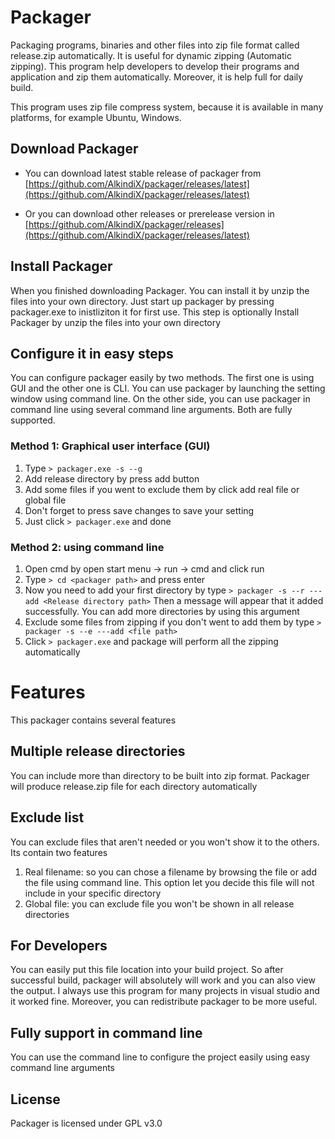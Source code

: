 # Packager
Packaging programs, binaries and other files into zip file format called release.zip automatically. It is useful for dynamic zipping (Automatic zipping). This program help developers to develop their programs and application and zip them automatically. Moreover, it is help full for daily build.

This program uses zip file compress system, because it is available in many platforms, for example Ubuntu, Windows.

## Download Packager 

* You can download latest stable release of packager from [https://github.com/AlkindiX/packager/releases/latest](https://github.com/AlkindiX/packager/releases/latest)

* Or you can download other releases or prerelease version in [https://github.com/AlkindiX/packager/releases](https://github.com/AlkindiX/packager/releases/latest)

## Install Packager 

When you finished downloading Packager. You can install it by unzip the files into your own directory. Just start up packager by pressing packager.exe to inistliziton   it for first use. This step is optionally
Install Packager by unzip the files into your own directory

## Configure it in easy steps

You can configure packager easily by two methods. The first one is using GUI and the other one is CLI. You can use packager by launching the setting window using command line. On the other side, you can use packager in command line using several command line arguments. Both are fully supported.

### Method 1: Graphical user interface (GUI)

1. Type ``` > packager.exe -s --g ```
2. Add release directory by press add button
3. Add some files if you went to exclude them by click add real file or global file
4. Don't forget to press save changes to save your setting
5. Just click ``` > packager.exe ``` and done

### Method 2: using command line

1. Open cmd by open start menu -> run -> cmd and click run
2. Type ``` > cd <packager path> ``` and press enter 
2. Now you need to add your first directory by type ``` > packager -s --r ---add <Release directory path> ```
Then a message will appear that it added successfully. You can add more directories by using this argument
3. Exclude some files from zipping if you don't went to add them by type ``` > packager -s --e ---add <file path> ```
3. Click ``` > packager.exe ``` and package will perform all the zipping automatically 

# Features
This packager contains several features

## Multiple release directories
You can include more than directory to be built into zip format. Packager will produce release.zip file for each directory automatically  

## Exclude list

You can exclude files that aren't needed or you won't show it to the others. Its contain two features

1. Real filename: so you can chose a filename by browsing the file or add the file using command line. This option let you decide this file will not include in your specific directory
2. Global file: you can exclude file you won't be shown in all release directories

## For Developers

You can easily put this file location into your build project. So after successful build, packager will absolutely will work and you can also view the output. I always use this program for many projects in visual studio and it worked fine. Moreover, you can redistribute packager to be more useful.

## Fully support in command line

You can use the command line to configure the project easily using easy command line arguments

## License
Packager is licensed under GPL v3.0
